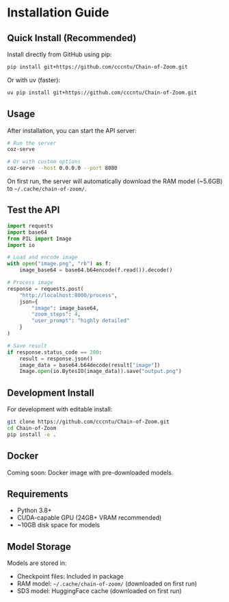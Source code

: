 # Installation Guide

## Quick Install (Recommended)

Install directly from GitHub using pip:

```bash
pip install git+https://github.com/cccntu/Chain-of-Zoom.git
```

Or with uv (faster):

```bash
uv pip install git+https://github.com/cccntu/Chain-of-Zoom.git
```

## Usage

After installation, you can start the API server:

```bash
# Run the server
coz-serve

# Or with custom options
coz-serve --host 0.0.0.0 --port 8080
```

On first run, the server will automatically download the RAM model (~5.6GB) to `~/.cache/chain-of-zoom/`.

## Test the API

```python
import requests
import base64
from PIL import Image
import io

# Load and encode image
with open("image.png", "rb") as f:
    image_base64 = base64.b64encode(f.read()).decode()

# Process image
response = requests.post(
    "http://localhost:8000/process",
    json={
        "image": image_base64,
        "zoom_steps": 4,
        "user_prompt": "highly detailed"
    }
)

# Save result
if response.status_code == 200:
    result = response.json()
    image_data = base64.b64decode(result["image"])
    Image.open(io.BytesIO(image_data)).save("output.png")
```

## Development Install

For development with editable install:

```bash
git clone https://github.com/cccntu/Chain-of-Zoom.git
cd Chain-of-Zoom
pip install -e .
```

## Docker

Coming soon: Docker image with pre-downloaded models.

## Requirements

- Python 3.8+
- CUDA-capable GPU (24GB+ VRAM recommended)
- ~10GB disk space for models

## Model Storage

Models are stored in:
- Checkpoint files: Included in package
- RAM model: `~/.cache/chain-of-zoom/` (downloaded on first run)
- SD3 model: HuggingFace cache (downloaded on first run)